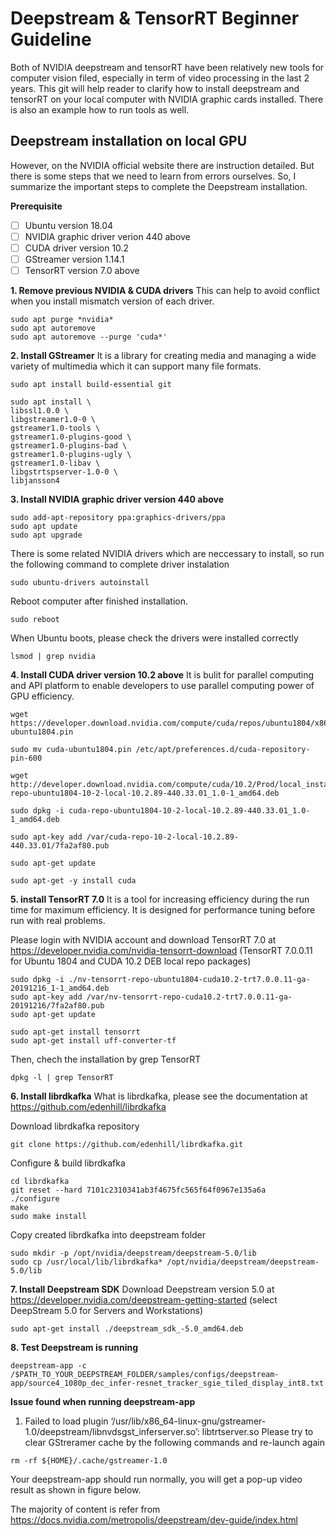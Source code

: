 # Deepstream & TensorRT Beginner Guideline
Both of NVIDIA deepstream and tensorRT have been relatively new tools for computer vision filed, especially in term of video processing in the last 2 years. This git will help reader to clarify how to install deepstream and tensorRT on your local computer with NVIDIA graphic cards installed. There is also an example how to run tools as well.

## Deepstream installation on local GPU
However, on the NVIDIA official website there are instruction detailed. But there is some steps that we need to learn from errors ourselves. So, I summarize the important steps to complete the Deepstream installation.

**Prerequisite**
- [ ] Ubuntu version 18.04
- [ ] NVIDIA graphic driver verion 440 above
- [ ] CUDA driver version 10.2
- [ ] GStreamer version 1.14.1
- [ ] TensorRT version 7.0 above

**1. Remove previous NVIDIA & CUDA drivers**
This can help to avoid conflict when you install mismatch version of each driver.
```
sudo apt purge *nvidia*
sudo apt autoremove
sudo apt autoremove --purge 'cuda*'
```

**2. Install GStreamer**
It is a library for creating media and managing a wide variety of multimedia which it can support many file formats.
```
sudo apt install build-essential git

sudo apt install \
libssl1.0.0 \
libgstreamer1.0-0 \
gstreamer1.0-tools \
gstreamer1.0-plugins-good \
gstreamer1.0-plugins-bad \
gstreamer1.0-plugins-ugly \
gstreamer1.0-libav \
libgstrtspserver-1.0-0 \
libjansson4
```
**3. Install NVIDIA graphic driver version 440 above**
```
sudo add-apt-repository ppa:graphics-drivers/ppa
sudo apt update
sudo apt upgrade
```
There is some related NVIDIA drivers which are neccessary to install, so run the following command to complete driver instalation
```
sudo ubuntu-drivers autoinstall
```
Reboot computer after finished installation.
```
sudo reboot
```
When Ubuntu boots, please check the drivers were installed correctly

```
lsmod | grep nvidia
```

**4. Install CUDA driver version 10.2 above**
It is bulit for parallel computing and API platform to enable developers to use parallel computing power of GPU efficiency.
```
wget https://developer.download.nvidia.com/compute/cuda/repos/ubuntu1804/x86_64/cuda-ubuntu1804.pin

sudo mv cuda-ubuntu1804.pin /etc/apt/preferences.d/cuda-repository-pin-600

wget http://developer.download.nvidia.com/compute/cuda/10.2/Prod/local_installers/cuda-repo-ubuntu1804-10-2-local-10.2.89-440.33.01_1.0-1_amd64.deb

sudo dpkg -i cuda-repo-ubuntu1804-10-2-local-10.2.89-440.33.01_1.0-1_amd64.deb

sudo apt-key add /var/cuda-repo-10-2-local-10.2.89-440.33.01/7fa2af80.pub

sudo apt-get update

sudo apt-get -y install cuda
```
**5. install TensorRT 7.0**
It is a tool for increasing efficiency during the run time for maximum efficiency. It is designed for performance tuning before run with real problems.

Please login with NVIDIA account and download TensorRT 7.0 at https://developer.nvidia.com/nvidia-tensorrt-download (TensorRT 7.0.0.11 for Ubuntu 1804 and CUDA 10.2 DEB local repo packages)

```
sudo dpkg -i ./nv-tensorrt-repo-ubuntu1804-cuda10.2-trt7.0.0.11-ga-20191216_1-1_amd64.deb
sudo apt-key add /var/nv-tensorrt-repo-cuda10.2-trt7.0.0.11-ga-20191216/7fa2af80.pub
sudo apt-get update

sudo apt-get install tensorrt
sudo apt-get install uff-converter-tf
```
Then, chech the installation by grep TensorRT
```
dpkg -l | grep TensorRT
```

**6. Install librdkafka**
What is librdkafka, please see the documentation at https://github.com/edenhill/librdkafka

Download librdkafka repository
```
git clone https://github.com/edenhill/librdkafka.git
```

Configure & build librdkafka
```
cd librdkafka
git reset --hard 7101c2310341ab3f4675fc565f64f0967e135a6a
./configure
make
sudo make install
```

Copy created librdkafka into deepstream folder
```
sudo mkdir -p /opt/nvidia/deepstream/deepstream-5.0/lib
sudo cp /usr/local/lib/librdkafka* /opt/nvidia/deepstream/deepstream-5.0/lib
```

**7. Install Deepstream SDK**
Download Deepstream version 5.0 at https://developer.nvidia.com/deepstream-getting-started (select DeepStream 5.0 for Servers and Workstations)
```
sudo apt-get install ./deepstream_sdk_-5.0_amd64.deb
```

**8. Test Deepstream is running**
```
deepstream-app -c /$PATH_TO_YOUR_DEEPSTREAM_FOLDER/samples/configs/deepstream-app/source4_1080p_dec_infer-resnet_tracker_sgie_tiled_display_int8.txt
```
**Issue found when running deepstream-app**
1. Failed to load plugin ‘/usr/lib/x86_64-linux-gnu/gstreamer-1.0/deepstream/libnvdsgst_inferserver.so’: libtrtserver.so
Please try to clear GStreramer cache by the following commands and re-launch again
```
rm -rf ${HOME}/.cache/gstreamer-1.0
```

Your deepstream-app should run normally, you will get a pop-up video result as shown in figure below.


The majority of content is refer from https://docs.nvidia.com/metropolis/deepstream/dev-guide/index.html
